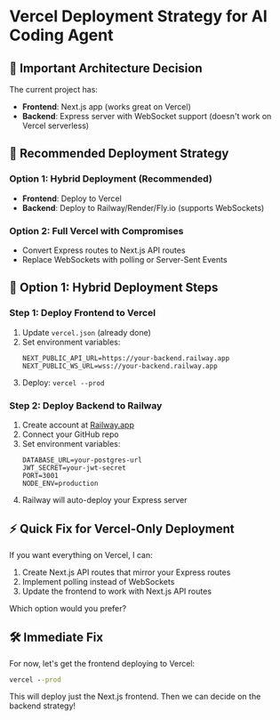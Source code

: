 # Vercel Deployment Strategy for AI Coding Agent

## 🚨 **Important Architecture Decision**

The current project has:
- **Frontend**: Next.js app (works great on Vercel)
- **Backend**: Express server with WebSocket support (doesn't work on Vercel serverless)

## 🎯 **Recommended Deployment Strategy**

### **Option 1: Hybrid Deployment (Recommended)**
- **Frontend**: Deploy to Vercel
- **Backend**: Deploy to Railway/Render/Fly.io (supports WebSockets)

### **Option 2: Full Vercel with Compromises**
- Convert Express routes to Next.js API routes
- Replace WebSockets with polling or Server-Sent Events

## 🚀 **Option 1: Hybrid Deployment Steps**

### **Step 1: Deploy Frontend to Vercel**
1. Update `vercel.json` (already done)
2. Set environment variables:
   ```
   NEXT_PUBLIC_API_URL=https://your-backend.railway.app
   NEXT_PUBLIC_WS_URL=wss://your-backend.railway.app
   ```
3. Deploy: `vercel --prod`

### **Step 2: Deploy Backend to Railway**
1. Create account at [Railway.app](https://railway.app)
2. Connect your GitHub repo
3. Set environment variables:
   ```
   DATABASE_URL=your-postgres-url
   JWT_SECRET=your-jwt-secret
   PORT=3001
   NODE_ENV=production
   ```
4. Railway will auto-deploy your Express server

## ⚡ **Quick Fix for Vercel-Only Deployment**

If you want everything on Vercel, I can:
1. Create Next.js API routes that mirror your Express routes
2. Implement polling instead of WebSockets
3. Update the frontend to work with Next.js API routes

Which option would you prefer?

## 🛠 **Immediate Fix**

For now, let's get the frontend deploying to Vercel:

```cmd
vercel --prod
```

This will deploy just the Next.js frontend. Then we can decide on the backend strategy!